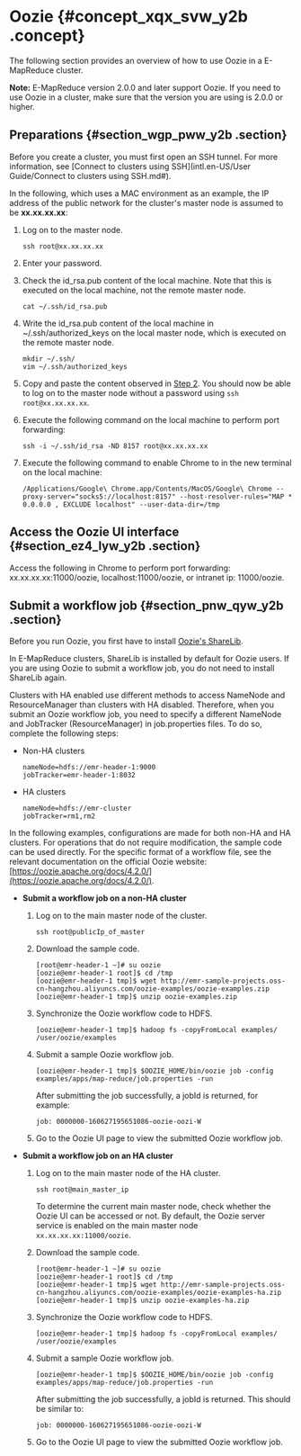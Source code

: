 # Oozie {#concept_xqx_svw_y2b .concept}

The following section provides an overview of how to use Oozie in a E-MapReduce cluster.

**Note:** E-MapReduce version 2.0.0 and later support Oozie. If you need to use Oozie in a cluster, make sure that the version you are using is 2.0.0 or higher.

## Preparations {#section_wgp_pww_y2b .section}

Before you create a cluster, you must first open an SSH tunnel. For more information, see [Connect to clusters using SSH](intl.en-US/User Guide/Connect to clusters using SSH.md#).

In the following, which uses a MAC environment as an example, the IP address of the public network for the cluster's master node is assumed to be **xx.xx.xx.xx**:

1.  Log on to the master node.

    ```
    ssh root@xx.xx.xx.xx
    ```

2.  Enter your password.
3.  Check the id\_rsa.pub content of the local machine. Note that this is executed on the local machine, not the remote master node.

    ```
    cat ~/.ssh/id_rsa.pub
    ```

4.  Write the id\_rsa.pub content of the local machine in ~/.ssh/authorized\_keys on the local master node, which is executed on the remote master node.

    ```
    mkdir ~/.ssh/
    vim ~/.ssh/authorized_keys
    ```

5.  Copy and paste the content observed in [Step 2](#step2). You should now be able to log on to the master node without a password using `ssh root@xx.xx.xx.xx`.
6.  Execute the following command on the local machine to perform port forwarding:

    ```
    ssh -i ~/.ssh/id_rsa -ND 8157 root@xx.xx.xx.xx
    ```

7.  Execute the following command to enable Chrome to in the new terminal on the local machine:

    ```
    /Applications/Google\ Chrome.app/Contents/MacOS/Google\ Chrome --proxy-server="socks5://localhost:8157" --host-resolver-rules="MAP * 0.0.0.0 , EXCLUDE localhost" --user-data-dir=/tmp
    ```


## Access the Oozie UI interface {#section_ez4_lyw_y2b .section}

Access the following in Chrome to perform port forwarding: xx.xx.xx.xx:11000/oozie, localhost:11000/oozie, or intranet ip: 11000/oozie.

## Submit a workflow job {#section_pnw_qyw_y2b .section}

Before you run Oozie, you first have to install [Oozie's ShareLib](https://oozie.apache.org/docs/4.2.0/WorkflowFunctionalSpec.html#ShareLib).

In E-MapReduce clusters, ShareLib is installed by default for Oozie users. If you are using Oozie to submit a workflow job, you do not need to install ShareLib again.

Clusters with HA enabled use different methods to access NameNode and ResourceManager than clusters with HA disabled. Therefore, when you submit an Oozie workflow job, you need to specify a different NameNode and JobTracker \(ResourceManager\) in job.properties files. To do so, complete the following steps:

-   Non-HA clusters

    ```
    nameNode=hdfs://emr-header-1:9000
    jobTracker=emr-header-1:8032
    ```

-   HA clusters

    ```
    nameNode=hdfs://emr-cluster
    jobTracker=rm1,rm2
    ```


In the following examples, configurations are made for both non-HA and HA clusters. For operations that do not require modification, the sample code can be used directly. For the specific format of a workflow file, see the relevant documentation on the official Oozie website: [https://oozie.apache.org/docs/4.2.0/](https://oozie.apache.org/docs/4.2.0/).

-   **Submit a workflow job on a non-HA cluster**
    1.  Log on to the main master node of the cluster.

        ```
        ssh root@publicIp_of_master
        ```

    2.  Download the sample code.

        ```
        [root@emr-header-1 ~]# su oozie
        [oozie@emr-header-1 root]$ cd /tmp
        [oozie@emr-header-1 tmp]$ wget http://emr-sample-projects.oss-cn-hangzhou.aliyuncs.com/oozie-examples/oozie-examples.zip
        [oozie@emr-header-1 tmp]$ unzip oozie-examples.zip
        ```

    3.  Synchronize the Oozie workflow code to HDFS.

        ```
        [oozie@emr-header-1 tmp]$ hadoop fs -copyFromLocal examples/ /user/oozie/examples
        ```

    4.  Submit a sample Oozie workflow job.

        ```
        [oozie@emr-header-1 tmp]$ $OOZIE_HOME/bin/oozie job -config examples/apps/map-reduce/job.properties -run
        ```

        After submitting the job successfully, a jobId is returned, for example:

        ```
        job: 0000000-160627195651086-oozie-oozi-W
        ```

    5.  Go to the Oozie UI page to view the submitted Oozie workflow job.
-   **Submit a workflow job on an HA cluster**
    1.  Log on to the main master node of the HA cluster.

        ```
        ssh root@main_master_ip
        ```

        To determine the current main master node, check whether the Oozie UI can be accessed or not. By default, the Oozie server service is enabled on the main master node `xx.xx.xx.xx:11000/oozie`.

    2.  Download the sample code.

        ```
        [root@emr-header-1 ~]# su oozie
        [oozie@emr-header-1 root]$ cd /tmp
        [oozie@emr-header-1 tmp]$ wget http://emr-sample-projects.oss-cn-hangzhou.aliyuncs.com/oozie-examples/oozie-examples-ha.zip
        [oozie@emr-header-1 tmp]$ unzip oozie-examples-ha.zip
        ```

    3.  Synchronize the Oozie workflow code to HDFS.

        ```
        [oozie@emr-header-1 tmp]$ hadoop fs -copyFromLocal examples/ /user/oozie/examples
        ```

    4.  Submit a sample Oozie workflow job.

        ```
        [oozie@emr-header-1 tmp]$ $OOZIE_HOME/bin/oozie job -config examples/apps/map-reduce/job.properties -run
        ```

        After submitting the job successfully, a jobId is returned. This should be similar to:

        ```
        job: 0000000-160627195651086-oozie-oozi-W
        ```

    5.  Go to the Oozie UI page to view the submitted Oozie workflow job.

